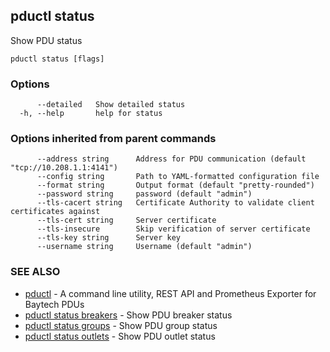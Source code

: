 ## pductl status

Show PDU status

```
pductl status [flags]
```

### Options

```
      --detailed   Show detailed status
  -h, --help       help for status
```

### Options inherited from parent commands

```
      --address string      Address for PDU communication (default "tcp://10.208.1.1:4141")
      --config string       Path to YAML-formatted configuration file
      --format string       Output format (default "pretty-rounded")
      --password string     password (default "admin")
      --tls-cacert string   Certificate Authority to validate client certificates against
      --tls-cert string     Server certificate
      --tls-insecure        Skip verification of server certificate
      --tls-key string      Server key
      --username string     Username (default "admin")
```

### SEE ALSO

* [pductl](pductl.md)	 - A command line utility, REST API and Prometheus Exporter for Baytech PDUs
* [pductl status breakers](pductl_status_breakers.md)	 - Show PDU breaker status
* [pductl status groups](pductl_status_groups.md)	 - Show PDU group status
* [pductl status outlets](pductl_status_outlets.md)	 - Show PDU outlet status


